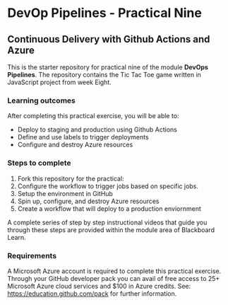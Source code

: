 # DevOp Pipelines - Practical Nine

## Continuous Delivery with Github Actions and Azure

This is the starter repository for practical nine of the module **DevOps Pipelines**. The repository contains the Tic Tac Toe game written in JavaScript project from week Eight.  

### Learning outcomes

After completing this practical exercise, you will be able to:  

- Deploy to staging and production using Github Actions  
- Define and use labels to trigger deployments
- Configure and destroy Azure resources

### Steps to complete

1. Fork this repository for the practical:  
2. Configure the workflow to trigger jobs based on specific jobs.
3. Setup the environment in GitHub
4. Spin up, configure, and destroy Azure resources
5. Create a workflow that will deploy to a production enviornment

A complete series of step by step instructional videos that guide you through these steps are provided within the module area of Blackboard Learn.  

### Requirements  

A Microsoft Azure account is required to complete this practical exercise. Through your GitHub developer pack you can avail of free access to 25+ Microsoft Azure cloud services and $100 in Azure credits. See: https://education.github.com/pack for further information.  
